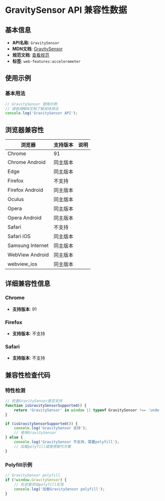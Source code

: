 # GravitySensor API 兼容性数据

## 基本信息

- **API名称**: `GravitySensor`
- **MDN文档**: [GravitySensor](https://developer.mozilla.org/docs/Web/API/GravitySensor)
- **规范文档**: [查看规范](https://w3c.github.io/accelerometer/#gravitysensor-interface)
- **标签**: `web-features:accelerometer`

## 使用示例

### 基本用法

```javascript
// GravitySensor 使用示例
// 请查阅MDN文档了解具体用法
console.log('GravitySensor API');
```

## 浏览器兼容性

| 浏览器 | 支持版本 | 说明 |
|--------|----------|------|
| Chrome | 91 |  |
| Chrome Android | 同主版本 |  |
| Edge | 同主版本 |  |
| Firefox | 不支持 |  |
| Firefox Android | 同主版本 |  |
| Oculus | 同主版本 |  |
| Opera | 同主版本 |  |
| Opera Android | 同主版本 |  |
| Safari | 不支持 |  |
| Safari iOS | 同主版本 |  |
| Samsung Internet | 同主版本 |  |
| WebView Android | 同主版本 |  |
| webview_ios | 同主版本 |  |

## 详细兼容性信息

### Chrome

- **支持版本**: 91

### Firefox

- **支持版本**: 不支持

### Safari

- **支持版本**: 不支持

## 兼容性检查代码

### 特性检测

```javascript
// 检查GravitySensor是否支持
function isGravitySensorSupported() {
    return 'GravitySensor' in window || typeof GravitySensor !== 'undefined';
}

if (isGravitySensorSupported()) {
    console.log('GravitySensor 支持');
    // 使用GravitySensor
} else {
    console.log('GravitySensor 不支持，需要polyfill');
    // 加载polyfill或使用替代方案
}
```

### Polyfill示例

```javascript
// GravitySensor polyfill
if (!window.GravitySensor) {
    // 在这里添加polyfill实现
    console.log('加载GravitySensor polyfill');
}
```

